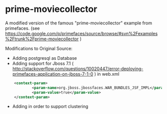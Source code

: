 prime-moviecollector
====================

A modified version of the famous "prime-moviecollector" example from primefaces.
(see https://code.google.com/p/primefaces/source/browse/#svn%2Fexamples%2Ftrunk%2Fprime-moviecollector )

Modifications to Original Source:

* Adding postgresql as Database
* Adding support for Jboss 7.1 ( http://stackoverflow.com/questions/10020447/error-deploying-primefaces-application-on-jboss-7-1-0 ) in web.xml
```xml
	<context-param>
		    <param-name>org.jboss.jbossfaces.WAR_BUNDLES_JSF_IMPL</param-name>
		    <param-value>true</param-value>
	</context-param> 
```
* Adding  <distributable/> in order to support clustering
 
